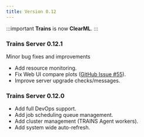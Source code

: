 ```yaml
---
title: Version 0.12
---
```

:::important
**Trains** is now **ClearML**.
:::

### Trains Server 0.12.1

Minor bug fixes and improvements

* Add resource monitoring.
* Fix Web UI compare plots ([GitHub Issue #55](https://github.com/clearml/clearml/issues/55)).
* Improve server upgrade checks/messages.

### Trains Server 0.12.0

* Add full DevOps support.
* Add job scheduling queue management.
* Add cluster management (TRAINS Agent workers).
* Add system wide auto-refresh.
